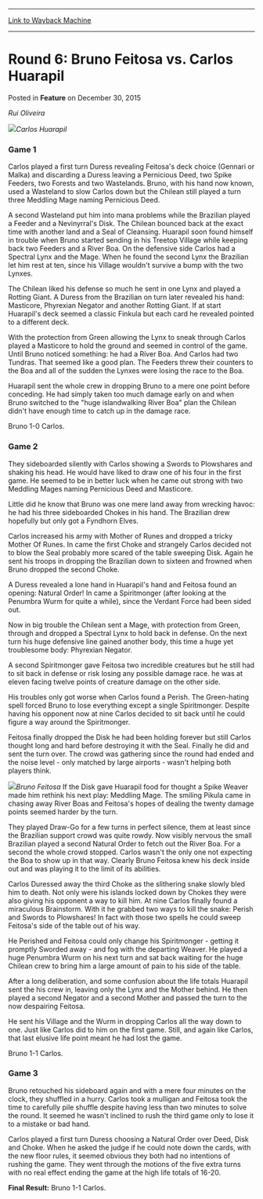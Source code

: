 
---
[Link to Wayback Machine](https://web.archive.org/web/20171030034946/https://magic.wizards.com/en/articles/archive/feature/round-6-bruno-feitosa-vs-carlos-huarapil-2015-01-01)

[_metadata_:wayback_url]:- "https://magic.wizards.com/en/articles/archive/feature/round-6-bruno-feitosa-vs-carlos-huarapil-2015-01-01"
[_metadata_:wayback_raw_url]:- "https://web.archive.org/web/20171030034946id_/https://magic.wizards.com/en/articles/archive/feature/round-6-bruno-feitosa-vs-carlos-huarapil-2015-01-01"
[_metadata_:wayback_capture_timestamp]:- "2017-10-30 03:49:46+00:00"
[_metadata_:publish_date]:- "2015-01-01"
[_metadata_:description]:- "Rui Oliveira Carlos Huarapil Game 1 Carlos played a first turn Duress revealing Feitosa's deck choice (Gennari or Malka) and discarding a Duress leaving a Pernicious Deed, two Spike Feeders, two Forests and two Wastelands. Bruno, with his hand now known, used a Wasteland to slow Carlos down but the Chilean still played a turn three Meddling Mage naming Pernicious Deed."
[_metadata_:generator]:- "Drupal 7 (http://drupal.org)"
---


Round 6: Bruno Feitosa vs. Carlos Huarapil
==========================================



 Posted in **Feature**
 on December 30, 2015 











*Rui Oliveira*


![](https://media.magic.wizards.com/image_legacy_migration/sideboard/images/gpcur01/a964.jpg)*Carlos Huarapil*
### Game 1


Carlos played a first turn Duress revealing Feitosa's deck choice (Gennari or Malka) and discarding a Duress leaving a Pernicious Deed, two Spike Feeders, two Forests and two Wastelands. Bruno, with his hand now known, used a Wasteland to slow Carlos down but the Chilean still played a turn three Meddling Mage naming Pernicious Deed.


A second Wasteland put him into mana problems while the Brazilian played a Feeder and a Nevinyrral's Disk. The Chilean bounced back at the exact time with another land and a Seal of Cleansing. Huarapil soon found himself in trouble when Bruno started sending in his Treetop Village while keeping back two Feeders and a River Boa. On the defensive side Carlos had a Spectral Lynx and the Mage. When he found the second Lynx the Brazilian let him rest at ten, since his Village wouldn't survive a bump with the two Lynxes.


The Chilean liked his defense so much he sent in one Lynx and played a Rotting Giant. A Duress from the Brazilian on turn later revealed his hand: Masticore, Phyrexian Negator and another Rotting Giant. If at start Huarapil's deck seemed a classic Finkula but each card he revealed pointed to a different deck.


With the protection from Green allowing the Lynx to sneak through Carlos played a Masticore to hold the ground and seemed in control of the game. Until Bruno noticed something: he had a River Boa. And Carlos had two Tundras. That seemed like a good plan. The Feeders threw their counters to the Boa and all of the sudden the Lynxes were losing the race to the Boa.


Huarapil sent the whole crew in dropping Bruno to a mere one point before conceding. He had simply taken too much damage early on and when Bruno switched to the "huge islandwalking River Boa" plan the Chilean didn't have enough time to catch up in the damage race.


Bruno 1-0 Carlos.


### Game 2


They sideboarded silently with Carlos showing a Swords to Plowshares and shaking his head. He would have liked to draw one of his four in the first game. He seemed to be in better luck when he came out strong with two Meddling Mages naming Pernicious Deed and Masticore.


Little did he know that Bruno was one mere land away from wrecking havoc: he had his three sideboarded Chokes in his hand. The Brazilian drew hopefully but only got a Fyndhorn Elves.


Carlos increased his army with Mother of Runes and dropped a tricky Mother Of Runes. In came the first Choke and strangely Carlos decided not to blow the Seal probably more scared of the table sweeping Disk. Again he sent his troops in dropping the Brazilian down to sixteen and frowned when Bruno dropped the second Choke.


A Duress revealed a lone hand in Huarapil's hand and Feitosa found an opening: Natural Order! In came a Spiritmonger (after looking at the Penumbra Wurm for quite a while), since the Verdant Force had been sided out.


Now in big trouble the Chilean sent a Mage, with protection from Green, through and dropped a Spectral Lynx to hold back in defense. On the next turn his huge defensive line gained another body, this time a huge yet troublesome body: Phyrexian Negator.


A second Spiritmonger gave Feitosa two incredible creatures but he still had to sit back in defense or risk losing any possible damage race. he was at eleven facing twelve points of creature damage on the other side.


His troubles only got worse when Carlos found a Perish. The Green-hating spell forced Bruno to lose everything except a single Spiritmonger. Despite having his opponent now at nine Carlos decided to sit back until he could figure a way around the Spiritmonger.


Feitosa finally dropped the Disk he had been holding forever but still Carlos thought long and hard before destroying it with the Seal. Finally he did and sent the turn over. The crowd was gathering since the round had ended and the noise level - only matched by large airports - wasn't helping both players think.


![](https://media.magic.wizards.com/image_legacy_migration/sideboard/images/gpcur01/a963.jpg)*Bruno Feitosa*
If the Disk gave Huarapil food for thought a Spike Weaver made him rethink his next play: Meddling Mage. The smiling Pikula came in chasing away River Boas and Feitosa's hopes of dealing the twenty damage points seemed harder by the turn.


They played Draw-Go for a few turns in perfect silence, them at least since the Brazilian support crowd was quite rowdy. Now visibly nervous the small Brazilian played a second Natural Order to fetch out the River Boa. For a second the whole crowd stopped. Carlos wasn't the only one not expecting the Boa to show up in that way. Clearly Bruno Feitosa knew his deck inside out and was playing it to the limit of its abilities.


Carlos Duressed away the third Choke as the slithering snake slowly bled him to death. Not only were his islands locked down by Chokes they were also giving his opponent a way to kill him. At nine Carlos finally found a miraculous Brainstorm. With it he grabbed two ways to kill the snake: Perish and Swords to Plowshares! In fact with those two spells he could sweep Feitosa's side of the table out of his way.


He Perished and Feitosa could only change his Spiritmonger - getting it promptly Sworded away - and fog with the departing Weaver. He played a huge Penumbra Wurm on his next turn and sat back waiting for the huge Chilean crew to bring him a large amount of pain to his side of the table.


After a long deliberation, and some confusion about the life totals Huarapil sent the his crew in, leaving only the Lynx and the Mother behind. He then played a second Negator and a second Mother and passed the turn to the now despairing Feitosa.


He sent his Village and the Wurm in dropping Carlos all the way down to one. Just like Carlos did to him on the first game. Still, and again like Carlos, that last elusive life point meant he had lost the game.


Bruno 1-1 Carlos.


### Game 3


Bruno retouched his sideboard again and with a mere four minutes on the clock, they shuffled in a hurry. Carlos took a mulligan and Feitosa took the time to carefully pile shuffle despite having less than two minutes to solve the round. It seemed he wasn't inclined to rush the third game only to lose it to a mistake or bad hand.


Carlos played a first turn Duress choosing a Natural Order over Deed, Disk and Choke. When he asked the judge if he could note down the cards, with the new floor rules, it seemed obvious they both had no intentions of rushing the game. They went through the motions of the five extra turns with no real effect ending the game at the high life totals of 16-20.


**Final Result:** Bruno 1-1 Carlos.








